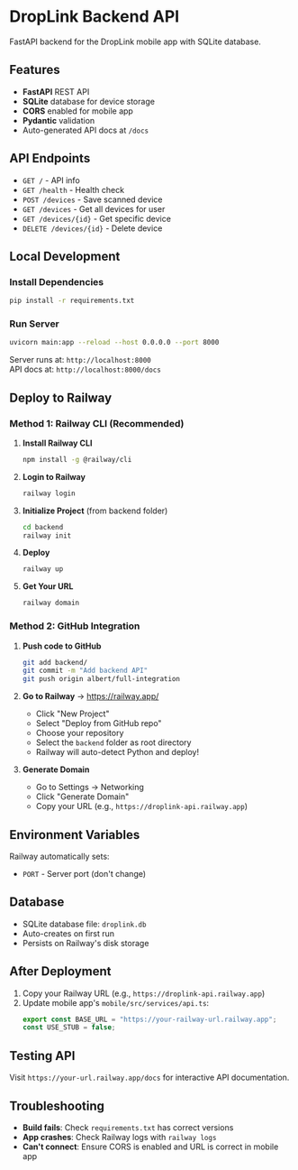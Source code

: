 # DropLink Backend API

FastAPI backend for the DropLink mobile app with SQLite database.

## Features

- **FastAPI** REST API
- **SQLite** database for device storage
- **CORS** enabled for mobile app
- **Pydantic** validation
- Auto-generated API docs at `/docs`

## API Endpoints

- `GET /` - API info
- `GET /health` - Health check
- `POST /devices` - Save scanned device
- `GET /devices` - Get all devices for user
- `GET /devices/{id}` - Get specific device
- `DELETE /devices/{id}` - Delete device

## Local Development

### Install Dependencies
```bash
pip install -r requirements.txt
```

### Run Server
```bash
uvicorn main:app --reload --host 0.0.0.0 --port 8000
```

Server runs at: `http://localhost:8000`  
API docs at: `http://localhost:8000/docs`

## Deploy to Railway

### Method 1: Railway CLI (Recommended)

1. **Install Railway CLI**
   ```bash
   npm install -g @railway/cli
   ```

2. **Login to Railway**
   ```bash
   railway login
   ```

3. **Initialize Project** (from backend folder)
   ```bash
   cd backend
   railway init
   ```

4. **Deploy**
   ```bash
   railway up
   ```

5. **Get Your URL**
   ```bash
   railway domain
   ```

### Method 2: GitHub Integration

1. **Push code to GitHub**
   ```bash
   git add backend/
   git commit -m "Add backend API"
   git push origin albert/full-integration
   ```

2. **Go to Railway** → https://railway.app/
   - Click "New Project"
   - Select "Deploy from GitHub repo"
   - Choose your repository
   - Select the `backend` folder as root directory
   - Railway will auto-detect Python and deploy!

3. **Generate Domain**
   - Go to Settings → Networking
   - Click "Generate Domain"
   - Copy your URL (e.g., `https://droplink-api.railway.app`)

## Environment Variables

Railway automatically sets:
- `PORT` - Server port (don't change)

## Database

- SQLite database file: `droplink.db`
- Auto-creates on first run
- Persists on Railway's disk storage

## After Deployment

1. Copy your Railway URL (e.g., `https://droplink-api.railway.app`)
2. Update mobile app's `mobile/src/services/api.ts`:
   ```typescript
   export const BASE_URL = "https://your-railway-url.railway.app";
   const USE_STUB = false;
   ```

## Testing API

Visit `https://your-url.railway.app/docs` for interactive API documentation.

## Troubleshooting

- **Build fails**: Check `requirements.txt` has correct versions
- **App crashes**: Check Railway logs with `railway logs`
- **Can't connect**: Ensure CORS is enabled and URL is correct in mobile app

